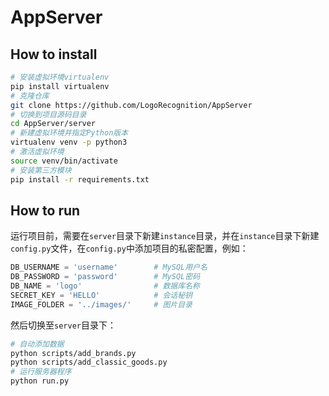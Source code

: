 # AppServer

## How to install
```bash
# 安装虚拟环境virtualenv
pip install virtualenv
# 克隆仓库
git clone https://github.com/LogoRecognition/AppServer
# 切换到项目源码目录
cd AppServer/server
# 新建虚拟环境并指定Python版本
virtualenv venv -p python3
# 激活虚拟环境
source venv/bin/activate
# 安装第三方模块
pip install -r requirements.txt
```

## How to run
运行项目前，需要在`server`目录下新建`instance`目录，并在`instance`目录下新建`config.py`文件，在`config.py`中添加项目的私密配置，例如：

```python
DB_USERNAME = 'username'      	# MySQL用户名
DB_PASSWORD = 'password'      	# MySQL密码
DB_NAME = 'logo'             	# 数据库名称
SECRET_KEY = 'HELLO'            # 会话秘钥
IMAGE_FOLDER = '../images/'		# 图片目录
```

然后切换至`server`目录下：

```bash
# 自动添加数据
python scripts/add_brands.py
python scripts/add_classic_goods.py
# 运行服务器程序
python run.py
```

